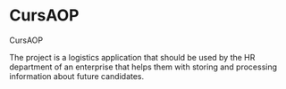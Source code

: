 # CursAOP
CursAOP

The project is a logistics application that should be used by the HR department of an enterprise that helps them with storing and processing information about future candidates.